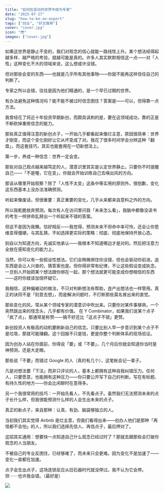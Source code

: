 ```yaml
---
title: "如何在变动的世界中成为专家"
date: "2025-07-27"
slug: "how-to-be-an-expert"
tags: ["创业", "好文推荐"]
cover: "cover.jpg"
icon: "😎"
images: ["cover.jpg"]
---
```

如果这世界是静止不变的，我们对观念的信心就能一路线性上升。某个想法经得起越多样、越严格的考验，就越可能是真的。许多人其实默默相信这一点——对「人性」这种变化不大的领域来说，这么想或许没错。



但对那些会变的东西——也就是几乎所有其他事物——你就不能再这样信任自己的判断了。



专家之所以会错，往往是因为他们精通的，是一个早已过期的世界。



有办法避免这种情况吗？能不能不被过时信念困住？答案是——可以，但得靠一点方法。



我曾经花了将近十年投资早期新创，而颇具讽刺的是，要在这领域成功，靠的正是不断砍掉重练信念的能力。



那些真正值得注意的新创点子，一开始几乎都看起来像烂主意，原因很简单：世界才刚变，而这个变化刚好让它从坏变成了对。我花了很多时间学会分辨这种「翻盘」，而这套技巧，其实也能套用在一切新想法上。



第一步，养成一种信念：世界一定会变。



那些对自己观点越来越笃定的人，潜意识里其实是认定世界静止。只要你不时提醒自己——「不是喔，它在变」，你就会开始训练自己去嗅出风的方向。



那该从哪里开始观察？除了「人性不太变」这条中等实用的原则外，很抱歉，变化这东西基本上没办法准确预测。



听起来像废话，但很重要：真正重要的变化，几乎从来都来自意料之外的方向。



所以我乾脆放弃预测。每次有人在访问里问我「未来怎么看」，我脑中都像没读书的考生一样拼命乱掰出一个听起来不错的答案。



但这不是因为我懒。恰好相反——我觉得，预测未来不但命中率可怜，还会让你思维变得僵硬。与其乱猜，不如选择更实际的策略：彻底、彻底地保持开放心态。



别自以为知道方向，先诚实地承认——我根本不知道哪边才是对的。然后把注意力全放在感知变化的能力上。



当然，你可以有一些假设性想法。它们会稍微绑住你没错，但也会驱动你前进。追东西是会让人兴奋的，猜答案也是。但你得非常有纪律，不让这些假设变成执念。
一旦别人开始把某个想法跟你绑在一起，那个想法就更可能变成你想相信的东西——这时你就该加倍怀疑它。



我相信，这种偏被动的做法，不只对判断想法有帮助，连产出想法也一样管用。真正的诀窍不是「刻意去想」，而是解决问题时，不打断那些莫名冒出来的直觉。



那些变化的风，常从某个领域专家的潜意识中吹出来。只要你对某件事够熟，一个突然跳出来的怪念头，几乎都有价值。
在 Y Combinator，如果我们说某个点子「疯了点」，那通常是称赞——搞不好还比「这点子不错」更赞。



新创投资人有极高的动机要刷新自己的信念。只要比别人早一步意识到某个点子不是垃圾，那就可能赚翻。这个回报不只是钱，更是你整个判断体系的现场验证。



因为创办人站在你面前，你得说「要」或「不要」，几个月后你就会知道你当时是神预测，还是大走眼。



那些说「不要」而错过 Google 的人（真的有几个），这笔帐会记一辈子。



凡是对想法要「下注」而非只评论的人，基本上都拥有这种自我纠错压力。任何人，只要愿意，也能拥有这种压力——你只要公开写下自己的判断。写在有标题、有持久性的地方——你会比闲聊时在意得多。



另一个我很常用的技巧：一开始先看人，不先看点子。虽然我们无法预测未来的点子长什么样，但我很能预测什么样的人会生出未来的点子。



真正的新点子，来自那种：认真、有劲、脑袋够独立的人。



当初我们其实觉得 Airbnb 是烂主意，但我们看得出来——创办人他们是那种「再怪都不会怕」的人，所以我们选择先信人、再信点子，最后押对了。



这招其实通用：想要快一点知道自己什么观念已经过时了？那就去跟那些会打破你观念的人当朋友。



不被自己的专业反困住，已经够难了，而未来只会更难。因为变化不是加速了——变化一直都在加速。



点子会生出点子，这场连锁反应从旧石器时代就没停过。我不认为它会停。
但⋯⋯也许我会错。（最好是）




![](https://prod-files-secure.s3.us-west-2.amazonaws.com/112d0858-5090-4d34-a606-b75eb8d65fd2/46476355-9cf3-4e99-9b7a-3531bc426380/1000202064.png?X-Amz-Algorithm=AWS4-HMAC-SHA256&X-Amz-Content-Sha256=UNSIGNED-PAYLOAD&X-Amz-Credential=ASIAZI2LB4664WNHFF2D%2F20251028%2Fus-west-2%2Fs3%2Faws4_request&X-Amz-Date=20251028T101542Z&X-Amz-Expires=3600&X-Amz-Security-Token=IQoJb3JpZ2luX2VjEAIaCXVzLXdlc3QtMiJHMEUCIQDqHlmBmOszoTe3LnWVrfv8J4k6kpkGWtAu7ySfFUHISQIgSCCUl%2FYPBQDPrBk5jG1TFi9bEH4fnkouVhi8APgpAW0qiAQIu%2F%2F%2F%2F%2F%2F%2F%2F%2F%2F%2FARAAGgw2Mzc0MjMxODM4MDUiDLPlW%2BHkw50X921OxyrcA9w5vFeRLM7TZjrfFM3%2B9DEP6896KNDiIHKynEr2oECkFSs1boNyI12%2FEsUxDPvh%2FEJeeKINTworKSgR1HOp2dFB%2BdbywMUNLZ0hLPT53FMCTVzb6y%2Bbh74HLY6SYfnkb7NGr7%2F9gu9yUOKifSE3eZ%2BEajFEKjF%2F64yamc%2BpbPKvVBLv82HUGw%2F%2FLknwqnCWyUAVZEx8QkYQ69P2oaACH66lzu6qkk1nGxXeYkkO8FioAzxUK7PFBVIolj%2FAhjAfuK2QvaDxIXCF4MM%2BhASdUvaUm7ZA8NScb0eNQFjODTcLCT3DDzoU95w8tuyt%2Fm1t6tRGpRk5ZyEtk2Y4Aofny4jXn%2F5UC4YVukhBvoCw9%2BraEDLZYZBlN0oFlkrMYVljQ8SrNTARG%2FrjqRndQ3iVzwTtBhnSRdNITPVg1oBOdZ1PFEdOVeTuy%2BDBCjGDPIWQOiTeI5v%2BhJVmq%2Bys%2B9RNT0ntHuSAy%2BbUnbKh2A2WFfc72iJR8ka4NOHudZt3VMFC8GBH7n4AnFWWUbrlQ6fHpBpsUdCTOMYOJt2H34izWwTSYBUaaxo57tyV4u%2FKm%2FXwlZHZO4M0jY4Wm9xATN0t%2FN%2FkkExkcDd7lgOjoRIcW%2BKwIYP6p1YJ1iLmmPdwMOSngsgGOqUBIAtjAuOoRThX9peLYWj6GGkXapclWPUTHslJmqgdp3QTZdFX0QgvmVLHjDCk6GU3zswf2kAGV44%2BrA3bXd1UXvqU7LR0FadZ41hR7H%2BtY1oj6rMn1YIViEj1pNa%2ByK0LFqOo5Glw1RzhDHM6hfUpP9raHElGZB3UBDCIYvA4%2BhopnJG9HUazlnSda93hMcP8MINsJx3JFgq9cW0pDpVR5azSlKj%2B&X-Amz-Signature=f05649dad5868df940032a7fffc0c1ee6c2fe6a65c7543d1c013fd49c5b7b93f&X-Amz-SignedHeaders=host&x-amz-checksum-mode=ENABLED&x-id=GetObject)

